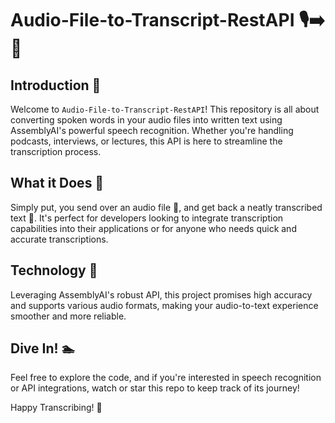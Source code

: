 # Audio-File-to-Transcript-RestAPI 🎙️➡️📝

## Introduction 🌟
Welcome to `Audio-File-to-Transcript-RestAPI`! This repository is all about converting spoken words in your audio files into written text using AssemblyAI's powerful speech recognition. Whether you're handling podcasts, interviews, or lectures, this API is here to streamline the transcription process.

## What it Does 🚀
Simply put, you send over an audio file 🎵, and get back a neatly transcribed text 📄. It's perfect for developers looking to integrate transcription capabilities into their applications or for anyone who needs quick and accurate transcriptions.

## Technology 🧠
Leveraging AssemblyAI's robust API, this project promises high accuracy and supports various audio formats, making your audio-to-text experience smoother and more reliable.

## Dive In! 🏊
Feel free to explore the code, and if you're interested in speech recognition or API integrations, watch or star this repo to keep track of its journey!

Happy Transcribing! 🎉
